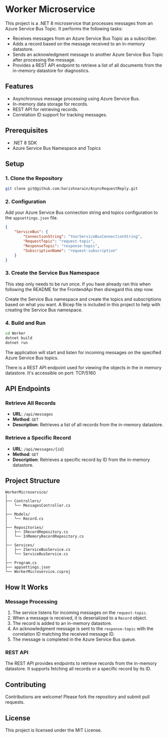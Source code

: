 
# Worker Microservice

This project is a .NET 8 microservice that processes messages from an Azure Service Bus Topic. It performs the following tasks:
- Receives messages from an Azure Service Bus Topic as a subscriber.
- Adds a record based on the message received to an in-memory datastore.
- Sends an acknowledgment message to another Azure Service Bus Topic after processing the message.
- Provides a REST API endpoint to retrieve a list of all documents from the in-memory datastore for diagnostics.

## Features

- Asynchronous message processing using Azure Service Bus.
- In-memory data storage for records.
- REST API for retrieving records.
- Correlation ID support for tracking messages.

## Prerequisites

- .NET 8 SDK
- Azure Service Bus Namespace and Topics

## Setup

### 1. Clone the Repository

```bash
git clone git@github.com:harishnarain/AsyncRequestReply.git
```

### 2. Configuration

Add your Azure Service Bus connection string and topics configuration to the `appsettings.json` file.

```json
{
    "ServiceBus": {
        "ConnectionString": "YourServiceBusConnectionString",
        "RequestTopic": "request-topic",
        "ResponseTopic": "response-topic",
        "SubscriptionName": "request-subscription"
    }
}
```

### 3. Create the Service Bus Namespace
This step only needs to be run once. If you have already ran this when following the README for the FrontendApi then disregard this step now.

Create the Service Bus namespace and create the topics and subscriptions based on what you want. A Bicep file is included in this project to help with creating the Service Bus namespace.

### 4. Build and Run
```bash
cd Worker
dotnet build
dotnet run
```

The application will start and listen for incoming messages on the specified Azure Service Bus topics.

There is a REST API endpoint used for viewing the objects in the in memory datastore. It's accessible on port: TCP/5160

## API Endpoints

### Retrieve All Records

- **URL**: `/api/messages`
- **Method**: `GET`
- **Description**: Retrieves a list of all records from the in-memory datastore.

### Retrieve a Specific Record

- **URL**: `/api/messages/{id}`
- **Method**: `GET`
- **Description**: Retrieves a specific record by ID from the in-memory datastore.

## Project Structure

```
WorkerMicroservice/
│
├── Controllers/
│   └── MessagesController.cs
│
├── Models/
│   └── Record.cs
│
├── Repositories/
│   ├── IRecordRepository.cs
│   └── InMemoryRecordRepository.cs
│
├── Services/
│   ├── IServiceBusService.cs
│   └── ServiceBusService.cs
│
├── Program.cs
├── appsettings.json
└── WorkerMicroservice.csproj
```

## How It Works

### Message Processing

1. The service listens for incoming messages on the `request-topic`.
2. When a message is received, it is deserialized to a `Record` object.
3. The record is added to an in-memory datastore.
4. An acknowledgment message is sent to the `response-topic` with the correlation ID matching the received message ID.
5. The message is completed in the Azure Service Bus queue.

### REST API

The REST API provides endpoints to retrieve records from the in-memory datastore. It supports fetching all records or a specific record by its ID.

## Contributing

Contributions are welcome! Please fork the repository and submit pull requests.

## License

This project is licensed under the MIT License.
